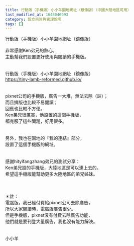 ```yaml
---
title: 行動版（手機版）小小羊園地網址（鏡像版）（中國大陸地區可用）
last_modified_at: 1648046993
category: 設立宗旨與管理說明
tags: []
---
```


<div>行動版（手機版）小小羊園地網址（鏡像版）</div>
<div> </div>
<div>非常感謝Ken弟兄的熱心，</div>
<div>主動幫我們設置更好使用與閱讀的手機版。</div>
<div> </div>
<div> </div>
<div>行動版（手機版）小小羊園地網址（鏡像版）</div>
<div><a href="https://tiny-lamb-reformed.github.io/" target="_blank">https://tiny-lamb-reformed.github.io/</a></div>
<div> </div>
<div> </div>
<div>pixnet公司的手機版，廣告一大堆，無法去除（註）；</div>
<div>而且排版也比較不易閱讀；</div>
<div>回應也比較不方便。</div>
<div>Ken弟兄很厲害，他設置的這個手機版，</div>
<div>都克服了這些問題，好用很多。</div>
<div> </div>
<div> </div>
<div>另外，我也在園地的『我的連結』部分，</div>
<div>設置了這個手機版的網址。</div>
<div> </div>
<div> </div>
<div>感謝hityifangzhang弟兄的測試分享：<br/>
Ken弟兄設的手機版，大陸地區是可以連上去的。<br/>
希望這手機版能幫助更多大陸地區的弟兄姊妹。</div>
<div> </div>
<div> </div>
<div> </div>
<div>＊註：</div>
<div>電腦版，我已經付費給pixnet公司去除廣告，</div>
<div>所以大家閱讀時，電腦版廣告很少。</div>
<div>但是手機版，pixnet沒有付費去除廣告功能，</div>
<div>他們就是要刊登大量廣告，我也沒有能力解決。</div>
<div> </div>
<div> </div>
<div>小小羊</div>
<div> </div>
